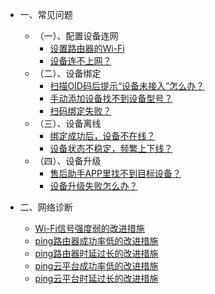 * 一、常见问题 
  * （一）、配置设备连网 
     * [设置路由器的Wi-Fi](zh-cn/question/01wifi) 
     * [设备连不上网？](zh-cn/Account) 
  * （二）、设备绑定
     * [扫描OID码后提示“设备未接入”怎么办？](zh-cn/Account) 
     * [手动添加设备找不到设备型号？](zh-cn/Account) 
     * [扫码绑定失败？](zh-cn/Account) 
  * （三）、设备离线
     * [绑定成功后，设备不在线？](zh-cn/Account) 
     * [设备状态不稳定，频繁上下线？](zh-cn/Account) 
  * （四）、设备升级
     * [售后助手APP里找不到目标设备？](zh-cn/Account) 
     * [设备升级失败怎么办？](zh-cn/Account) 

* 二、网络诊断 
    * [Wi-Fi信号强度弱的改进措施](zh-cn/Session) 
    * [ping路由器成功率低的改进措施](zh-cn/Session) 
    * [ping路由器时延过长的改进措施](zh-cn/Session) 
    * [ping云平台成功率低的改进措施](zh-cn/Session) 
    * [ping云平台时延过长的改进措施](zh-cn/Session)    





<div style='display: none'>
* ChangeLog  

	* [账户服务](zh-cn/ChangeLog/Account)
	* [设备管理](zh-cn/ChangeLog/DevicesStandard)
	* [数据订阅](zh-cn/ChangeLog/DataSubscription)
	* [家庭模型](zh-cn/ChangeLog/Family)
	* [场景引擎](zh-cn/ChangeLog/IFTTT)
	* [预约定时](zh-cn/ChangeLog/Scheduler)
	* [设备影子](zh-cn/ChangeLog/DevicesShadow)
	* [消息推送](zh-cn/ChangeLog/MessagePush)
	* [能力服务](zh-cn/ChangeLog/CapacityService_Weather)
</div>

	
